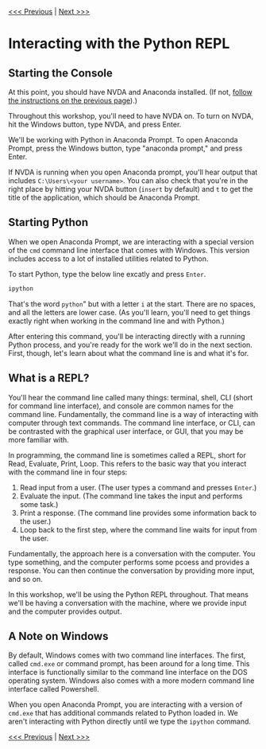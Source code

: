 [<<< Previous](installation.md) | [Next >>>](types.md)

# Interacting with the Python REPL

## Starting the Console

At this point, you should have NVDA and Anaconda installed. (If not, [follow the instructions on the previous page](installation.md)).)

Throughout this workshop, you'll need to have NVDA on. To turn on NVDA, hit the Windows button, type NVDA, and press Enter.

We'll be working with Python in Anaconda Prompt. To open Anaconda Prompt, press the Windows button, type "anaconda prompt," and press Enter.

If NVDA is running when you open Anaconda prompt, you'll hear output that includes `C:\Users\<your username>`. You can also check that you're in the right place by hitting your NVDA button (`insert` by default) and `t` to get the title of the application, which should be Anaconda Prompt.

## Starting Python

When we open Anaconda Prompt, we are interacting with a special version of the `cmd` command line interface that comes with Windows. This version includes access to a lot of installed utilities related to Python.

To start Python, type the below line excatly and press `Enter`.

```cmd
ipython
```

That's the word `python`" but with a letter `i` at the start. There are no spaces, and all the letters are lower case. (As you'll learn, you'll need to get things exactly right when working in the command line and with Python.)

After entering this command, you'll be interacting directly with a running Python process, and you're ready for the work we'll do in the next section. First, though, let's learn about what the command line is and what it's for.

## What is a REPL?

You'll hear the command line called many things: terminal, shell, CLI (short for command line interface), and console are common names for the command line. Fundamentally, the command line is a way of interacting with computer through text commands. The command line interface, or CLI, can be contrasted with the graphical user interface, or GUI, that you may be more familiar with.

In programming, the command line is sometimes called a REPL, short for Read, Evaluate, Print, Loop. This refers to the basic way that you interact with the command line in four steps:

1. Read input from a user. (The user types a command and presses `Enter`.)
2. Evaluate the input. (The command line takes the input and performs some task.)
3. Print a response. (The command line provides some information back to the user.)
4. Loop back to the first step, where the command line waits for input from the user.

Fundamentally, the approach here is a conversation with the computer. You type something, and the computer performs some pcoess and provides a response. You can then continue the conversation by providing more input, and so on.

In this workshop, we'll be using the Python REPL throughout. That means we'll be having a conversation with the machine, where we provide input and the computer provides output.

## A Note on Windows

By default, Windows comes with two command line interfaces. The first, called `cmd.exe` or command prompt, has been around for a long time. This interface is functionally similar to the command line interface on the DOS operating system. Windows also comes with a more modern command line interface called Powershell.

When you open Anaconda Prompt, you are interacting with a version of `cmd.exe` that has additional commands related to Python loaded in. We aren't interacting with Python directly until we type the `ipython` command.

[<<< Previous](installation.md) | [Next >>>](types.md)
